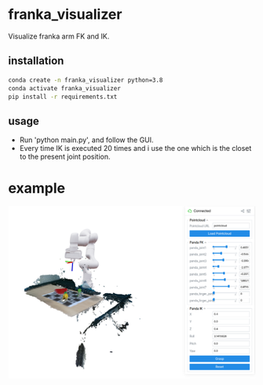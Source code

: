 # franka_visualizer
Visualize franka arm FK and IK.

## installation
```bash
conda create -n franka_visualizer python=3.8
conda activate franka_visualizer
pip install -r requirements.txt
```

## usage 
- Run 'python main.py', and follow the GUI.
- Every time IK is executed 20 times and i use the one which is the closet to the present joint position. 

# example
<p align="center">
	<img src="./assets/example.png">
</p>
